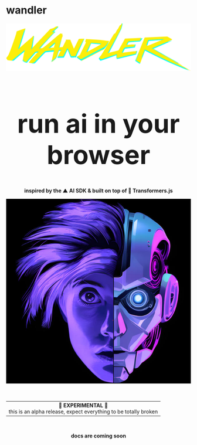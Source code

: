 # wandler

<p align="center">
  <img src="assets/logo/wandler_logo_v5.svg" alt="wandler logo" width="900">
</p>

<h1 align="center" style="font-size: 5em;">run ai in your browser</h1>

<div align="center">
  <p>
    <strong>inspired by the ▲ AI SDK & built on top of 🤗 Transformers.js</strong>
  </p>
</div>

<p align="center">
  <img src="assets/hero/20250202_wandler_head_v2.jpg" alt="wandler head" width="600">
</p>

<br/>

<div align="center">
  <table>
    <tr>
      <td align="center">
        <strong>🚨 EXPERIMENTAL 🚨</strong><br/>
        this is an alpha release, expect everything to be totally broken
      </td>
    </tr>
  </table>
</div>

<br/>

<p align="center">
  <strong>docs are coming soon</strong>
</p>
